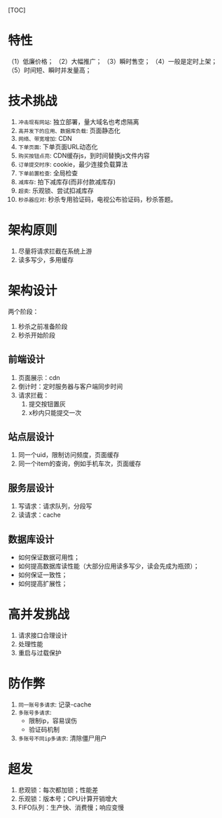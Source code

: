 [TOC]

# 特性
（1）低廉价格；
（2）大幅推广；
（3）瞬时售空；
（4）一般是定时上架；
（5）时间短、瞬时并发量高；

# 技术挑战
1. `冲击现有网站`: 独立部署，量大域名也考虑隔离
2. `高并发下的应用、数据库负载`: 页面静态化
3. `网络、带宽增加`: CDN
4. `下单页面`: 下单页面URL动态化
5. `购买按钮点亮`: CDN缓存js，到时间替换js文件内容
6. `订单提交时序`: cookie，最少连接负载算法
7. `下单前置检查`: 全局检查
8. `减库存`: 拍下减库存(而非付款减库存)
9. `超卖`: 乐观锁、尝试扣减库存
10. `秒杀器应对`: 秒杀专用验证码，电视公布验证码，秒杀答题。

# 架构原则
1. 尽量将请求拦截在系统上游
2. 读多写少，多用缓存

# 架构设计
两个阶段：
1. 秒杀之前准备阶段
2. 秒杀开始阶段

## 前端设计
1. 页面展示：cdn
2. 倒计时：定时服务器与客户端同步时间
3. 请求拦截：
    1. 提交按钮置灰
    2. x秒内只能提交一次

## 站点层设计
1. 同一个uid，限制访问频度，页面缓存
2. 同一个item的查询，例如手机车次，页面缓存

## 服务层设计
1. 写请求：请求队列，分段写
2. 读请求：cache

## 数据库设计
- 如何保证数据可用性；
- 如何提高数据库读性能（大部分应用读多写少，读会先成为瓶颈）；
- 如何保证一致性；
- 如何提高扩展性；

# 高并发挑战
1. 请求接口合理设计
2. 处理性能
3. 重启与过载保护

# 防作弊
1. `同一账号多请求`: 记录-cache
2. `多账号多请求`: 
    - 限制ip，容易误伤
    - 验证码机制
3. `多账号不同ip多请求`: 清除僵尸用户

# 超发
1. 悲观锁：每次都加锁；性能差
2. 乐观锁：版本号；CPU计算开销增大
3. FIFO队列：生产快、消费慢；响应变慢

